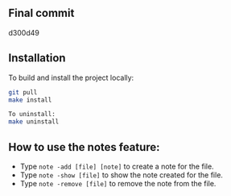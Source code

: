 ## Final commit

d300d49

## Installation

To build and install the project locally:

```bash
git pull
make install

To uninstall:
make uninstall
```

## How to use the notes feature:
* Type `note -add [file] [note]` to create a note for the file.
* Type `note -show [file]` to show the note created for the file.
* Type `note -remove [file]` to remove the note from the file.
